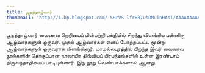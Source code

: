 ```yaml
---
title: பூதத்தாழ்வார்
thumbnail: 'http://1.bp.blogspot.com/-SHrVS-lfrB8/UhDMuinHAsI/AAAAAAAAACw/fpTbl5PRQtI/s1600/Boodhathazvar.jpg'
---
```

பூதத்தாழ்வார் வைணவ நெறியைப் பின்பற்றி பக்தியில் சிறந்து விளங்கிய பன்னிரு ஆழ்வார்களுள் ஒருவர். முதல் ஆழ்வார்கள் எனப் போற்றப்பட்ட மூன்று ஆழ்வார்களுள் ஒருவராக விளங்கினார். மாமல்லபுரத்தில் பிறந்த இவர் வைணவ நூல்களின் தொகுப்பான நாலாயிர திவ்வியப் பிரபந்தங்களில் உள்ள இரண்டாம் திருவந்தாதியைப் பாடியுள்ளார். இது நூறு வெண்பாக்களால் ஆனது.